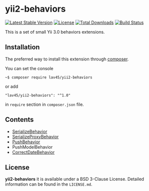 # yii2-behaviors

[![Latest Stable Version](https://poser.pugx.org/lav45/yii2-behaviors/v/stable)](https://packagist.org/packages/lav45/yii2-behaviors)
[![License](https://poser.pugx.org/lav45/yii2-behaviors/license)](https://packagist.org/packages/lav45/yii2-behaviors)
[![Total Downloads](https://poser.pugx.org/lav45/yii2-behaviors/downloads)](https://packagist.org/packages/lav45/yii2-behaviors)
[![Build Status](https://travis-ci.org/lav45/yii2-behaviors.svg?branch=master)](https://travis-ci.org/lav45/yii2-behaviors)

This is a set of small Yii 3.0 behaviors extensions.

## Installation

The preferred way to install this extension through [composer](http://getcomposer.org/download/).

You can set the console

```
~$ composer require lav45/yii2-behaviors
```

or add

```
"lav45/yii2-behaviors": "^1.0"
```

in ```require``` section in `composer.json` file.


## Contents

- [SerializeBehavior](docs/SerializeBehavior.md)
- [SerializeProxyBehavior](docs/SerializeProxyBehavior.md)
- [PushBehavior](docs/PushBehavior.md)
- PushModelBehavior
- [CorrectDateBehavior](docs/CorrectDateBehavior.md)


## License

**yii2-behaviors** it is available under a BSD 3-Clause License. Detailed information can be found in the `LICENSE.md`.
